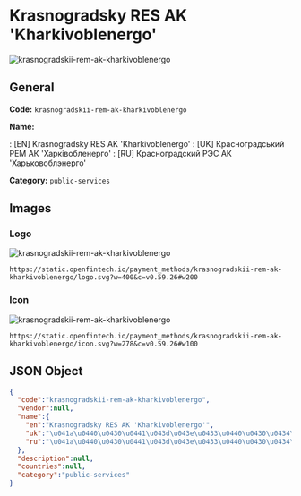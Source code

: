 
# Krasnogradsky RES AK 'Kharkivoblenergo' 
![krasnogradskii-rem-ak-kharkivoblenergo](https://static.openfintech.io/payment_methods/krasnogradskii-rem-ak-kharkivoblenergo/logo.svg?w=400&c=v0.59.26#w200)  

## General 
**Code:** `krasnogradskii-rem-ak-kharkivoblenergo` 
 
**Name:** 
 
:	[EN] Krasnogradsky RES AK 'Kharkivoblenergo' 
:	[UK] Красноградський РЕМ АК 'Харківобленерго' 
:	[RU] Красноградский РЭС АК 'Харьковоблэнерго' 
 
**Category:** `public-services` 
 

## Images 

### Logo 
![krasnogradskii-rem-ak-kharkivoblenergo](https://static.openfintech.io/payment_methods/krasnogradskii-rem-ak-kharkivoblenergo/logo.svg?w=400&c=v0.59.26#w200)  

```
https://static.openfintech.io/payment_methods/krasnogradskii-rem-ak-kharkivoblenergo/logo.svg?w=400&c=v0.59.26#w200
```  

### Icon 
![krasnogradskii-rem-ak-kharkivoblenergo](https://static.openfintech.io/payment_methods/krasnogradskii-rem-ak-kharkivoblenergo/icon.svg?w=278&c=v0.59.26#w100)  

```
https://static.openfintech.io/payment_methods/krasnogradskii-rem-ak-kharkivoblenergo/icon.svg?w=278&c=v0.59.26#w100
```  

## JSON Object 

```json
{
  "code":"krasnogradskii-rem-ak-kharkivoblenergo",
  "vendor":null,
  "name":{
    "en":"Krasnogradsky RES AK 'Kharkivoblenergo'",
    "uk":"\u041a\u0440\u0430\u0441\u043d\u043e\u0433\u0440\u0430\u0434\u0441\u044c\u043a\u0438\u0439 \u0420\u0415\u041c \u0410\u041a '\u0425\u0430\u0440\u043a\u0456\u0432\u043e\u0431\u043b\u0435\u043d\u0435\u0440\u0433\u043e'",
    "ru":"\u041a\u0440\u0430\u0441\u043d\u043e\u0433\u0440\u0430\u0434\u0441\u043a\u0438\u0439 \u0420\u042d\u0421 \u0410\u041a '\u0425\u0430\u0440\u044c\u043a\u043e\u0432\u043e\u0431\u043b\u044d\u043d\u0435\u0440\u0433\u043e'"
  },
  "description":null,
  "countries":null,
  "category":"public-services"
}
```  
